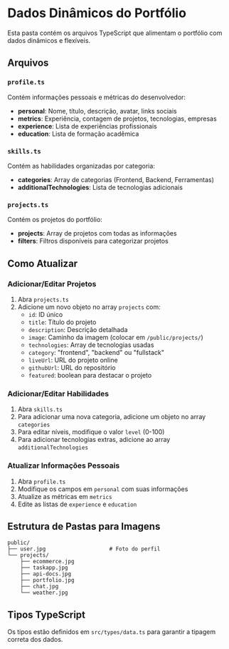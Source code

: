 # Dados Dinâmicos do Portfólio

Esta pasta contém os arquivos TypeScript que alimentam o portfólio com dados dinâmicos e flexíveis.

## Arquivos

### `profile.ts`
Contém informações pessoais e métricas do desenvolvedor:
- **personal**: Nome, título, descrição, avatar, links sociais
- **metrics**: Experiência, contagem de projetos, tecnologias, empresas
- **experience**: Lista de experiências profissionais
- **education**: Lista de formação acadêmica

### `skills.ts`
Contém as habilidades organizadas por categoria:
- **categories**: Array de categorias (Frontend, Backend, Ferramentas)
- **additionalTechnologies**: Lista de tecnologias adicionais

### `projects.ts`
Contém os projetos do portfólio:
- **projects**: Array de projetos com todas as informações
- **filters**: Filtros disponíveis para categorizar projetos

## Como Atualizar

### Adicionar/Editar Projetos
1. Abra `projects.ts`
2. Adicione um novo objeto no array `projects` com:
   - `id`: ID único
   - `title`: Título do projeto
   - `description`: Descrição detalhada
   - `image`: Caminho da imagem (colocar em `/public/projects/`)
   - `technologies`: Array de tecnologias usadas
   - `category`: "frontend", "backend" ou "fullstack"
   - `liveUrl`: URL do projeto online
   - `githubUrl`: URL do repositório
   - `featured`: boolean para destacar o projeto

### Adicionar/Editar Habilidades
1. Abra `skills.ts`
2. Para adicionar uma nova categoria, adicione um objeto no array `categories`
3. Para editar níveis, modifique o valor `level` (0-100)
4. Para adicionar tecnologias extras, adicione ao array `additionalTechnologies`

### Atualizar Informações Pessoais
1. Abra `profile.ts`
2. Modifique os campos em `personal` com suas informações
3. Atualize as métricas em `metrics`
4. Edite as listas de `experience` e `education`

## Estrutura de Pastas para Imagens

```
public/
├── user.jpg                    # Foto do perfil
└── projects/
    ├── ecommerce.jpg
    ├── taskapp.jpg
    ├── api-docs.jpg
    ├── portfolio.jpg
    ├── chat.jpg
    └── weather.jpg
```

## Tipos TypeScript

Os tipos estão definidos em `src/types/data.ts` para garantir a tipagem correta dos dados.
